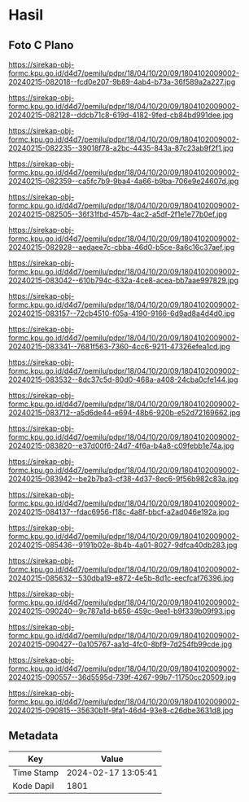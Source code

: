 # Hasil

## Foto C Plano

https://sirekap-obj-formc.kpu.go.id/d4d7/pemilu/pdpr/18/04/10/20/09/1804102009002-20240215-082018--fcd0e207-9b89-4ab4-b73a-36f589a2a227.jpg

https://sirekap-obj-formc.kpu.go.id/d4d7/pemilu/pdpr/18/04/10/20/09/1804102009002-20240215-082128--ddcb71c8-619d-4182-9fed-cb84bd991dee.jpg

https://sirekap-obj-formc.kpu.go.id/d4d7/pemilu/pdpr/18/04/10/20/09/1804102009002-20240215-082235--39018f78-a2bc-4435-843a-87c23ab9f2f1.jpg

https://sirekap-obj-formc.kpu.go.id/d4d7/pemilu/pdpr/18/04/10/20/09/1804102009002-20240215-082359--ca5fc7b9-9ba4-4a66-b9ba-706e9e24607d.jpg

https://sirekap-obj-formc.kpu.go.id/d4d7/pemilu/pdpr/18/04/10/20/09/1804102009002-20240215-082505--36f31fbd-457b-4ac2-a5df-2f1e1e77b0ef.jpg

https://sirekap-obj-formc.kpu.go.id/d4d7/pemilu/pdpr/18/04/10/20/09/1804102009002-20240215-082928--aedaee7c-cbba-46d0-b5ce-8a6c16c37aef.jpg

https://sirekap-obj-formc.kpu.go.id/d4d7/pemilu/pdpr/18/04/10/20/09/1804102009002-20240215-083042--610b794c-632a-4ce8-acea-bb7aae997829.jpg

https://sirekap-obj-formc.kpu.go.id/d4d7/pemilu/pdpr/18/04/10/20/09/1804102009002-20240215-083157--72cb4510-f05a-4190-9166-6d9ad8a4d4d0.jpg

https://sirekap-obj-formc.kpu.go.id/d4d7/pemilu/pdpr/18/04/10/20/09/1804102009002-20240215-083341--7681f563-7360-4cc6-9211-47326efea1cd.jpg

https://sirekap-obj-formc.kpu.go.id/d4d7/pemilu/pdpr/18/04/10/20/09/1804102009002-20240215-083532--8dc37c5d-80d0-468a-a408-24cba0cfe144.jpg

https://sirekap-obj-formc.kpu.go.id/d4d7/pemilu/pdpr/18/04/10/20/09/1804102009002-20240215-083712--a5d6de44-e694-48b6-920b-e52d72169662.jpg

https://sirekap-obj-formc.kpu.go.id/d4d7/pemilu/pdpr/18/04/10/20/09/1804102009002-20240215-083820--e37d00f6-24d7-4f6a-b4a8-c09febb1e74a.jpg

https://sirekap-obj-formc.kpu.go.id/d4d7/pemilu/pdpr/18/04/10/20/09/1804102009002-20240215-083942--be2b7ba3-cf38-4d37-8ec6-9f56b982c83a.jpg

https://sirekap-obj-formc.kpu.go.id/d4d7/pemilu/pdpr/18/04/10/20/09/1804102009002-20240215-084137--fdac6956-f18c-4a8f-bbcf-a2ad046e192a.jpg

https://sirekap-obj-formc.kpu.go.id/d4d7/pemilu/pdpr/18/04/10/20/09/1804102009002-20240215-085436--9191b02e-8b4b-4a01-8027-9dfca40db283.jpg

https://sirekap-obj-formc.kpu.go.id/d4d7/pemilu/pdpr/18/04/10/20/09/1804102009002-20240215-085632--530dba19-e872-4e5b-8d1c-eecfcaf76396.jpg

https://sirekap-obj-formc.kpu.go.id/d4d7/pemilu/pdpr/18/04/10/20/09/1804102009002-20240215-090240--9c787a1d-b656-459c-9ee1-b9f339b09f93.jpg

https://sirekap-obj-formc.kpu.go.id/d4d7/pemilu/pdpr/18/04/10/20/09/1804102009002-20240215-090427--0a105767-aa1d-4fc0-8bf9-7d254fb99cde.jpg

https://sirekap-obj-formc.kpu.go.id/d4d7/pemilu/pdpr/18/04/10/20/09/1804102009002-20240215-090557--36d5595d-739f-4267-99b7-11750cc20509.jpg

https://sirekap-obj-formc.kpu.go.id/d4d7/pemilu/pdpr/18/04/10/20/09/1804102009002-20240215-090815--35630b1f-9fa1-46d4-93e8-c26dbe3631d8.jpg


## Metadata

| Key        | Value               |
| ---------- | ------------------- |
| Time Stamp | 2024-02-17 13:05:41 |
| Kode Dapil | 1801                |



